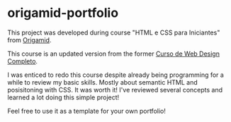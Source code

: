# origamid-portfolio
This project was developed during course "HTML e CSS para Iniciantes" from [Origamid](https://www.origamid.com/curso/html-e-css-para-iniciantes/).

This course is an updated version from the former [Curso de Web Design Completo](https://www.origamid.com/curso/web-design-completo).

I was enticed to redo this course despite already being programming for a while to review my basic skills. Mostly about semantic HTML and posisitoning with CSS. It was worth it!
I've reviewed several concepts and learned a lot doing this simple project!

Feel free to use it as a template for your own portfolio!

